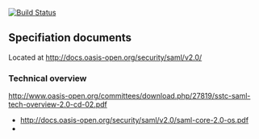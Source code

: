 [![Build Status](https://secure.travis-ci.org/kjellm/saml.png)](http://travis-ci.org/kjellm/saml)

## Specifiation documents

Located at http://docs.oasis-open.org/security/saml/v2.0/

### Technical overview

http://www.oasis-open.org/committees/download.php/27819/sstc-saml-tech-overview-2.0-cd-02.pdf


* http://docs.oasis-open.org/security/saml/v2.0/saml-core-2.0-os.pdf
* 
